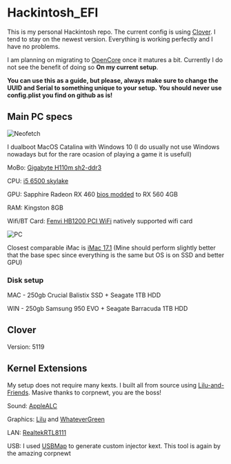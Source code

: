 # Hackintosh_EFI

This is my personal Hackintosh repo. 
The current config is using [Clover](https://github.com/CloverHackyColor/CloverBootloader/releases). I tend to stay on the newest version. Everything is working perfectly and I have no problems.

I am planning on migrating to [OpenCore](https://github.com/acidanthera/OpenCorePkg/releases) once it matures a bit. Currently I do not see the benefit of doing so **On my current setup**. 

**You can use this as a guide, but please, always make sure to change the UUID and Serial to something unique to your setup.**
**You should never use config.plist you find on github as is!**

## Main PC specs 

![Neofetch](https://i.imgur.com/NRFRISI.png)

I dualboot MacOS Catalina with Windows 10 (I do usually not use Windows nowadays but for the rare ocasion of playing a game it is usefull)

MoBo: [Gigabyte H110m sh2-ddr3](https://www.gigabyte.com/Motherboard/GA-H110M-DS2-DDR3-rev-10#ov)

CPU: [i5 6500 skylake](https://ark.intel.com/content/www/us/en/ark/products/88184/intel-core-i5-6500-processor-6m-cache-up-to-3-60-ghz.html)

GPU: Sapphire Radeon RX 460 [bios modded](https://www.overclock.net/forum/67-amd/1633317-wip-rx460-rx560-conversion-pack-asus-gigabyte-msi-powercolor-sapphire-xfx.html "bios modded") to RX 560 4GB

RAM: Kingston 8GB

Wifi/BT Card: [Fenvi HB1200 PCI WiFi](https://www.aliexpress.com/item/33034394024.html?spm=a2g0s.9042311.0.0.69f64c4dVPLsGp) natively supported wifi card

![PC](https://i.imgur.com/fc48zst.jpg)

Closest comparable iMac is [iMac 17.1](https://everymac.com/ultimate-mac-lookup/?search_keywords=iMac17,1) (Mine should perform slightly better that the base spec since everything is the same but OS is on SSD and better GPU)

### Disk setup 

MAC - 250gb Crucial Balistix SSD + Seagate 1TB HDD 

WIN - 250gb Samsung 950 EVO + Seagate Barracuda 1TB HDD

## Clover 
Version: 5119

## Kernel Extensions 

My setup does not require many kexts. I built all from source using [Lilu-and-Friends](https://github.com/corpnewt/Lilu-and-Friends). Masive thanks to corpnewt, you are the boss!

Sound: [AppleALC](https://github.com/acidanthera/applealc/releases)

Graphics: [Lilu](https://github.com/acidanthera/lilu/releases) and [WhateverGreen](https://github.com/acidanthera/whatevergreen/releases)

LAN: [RealtekRTL8111](https://bitbucket.org/RehabMan/os-x-realtek-network/downloads/) 

USB: I used [USBMap](https://github.com/corpnewt/USBMap) to generate custom injector kext. This tool is again by the amazing corpnewt

 
